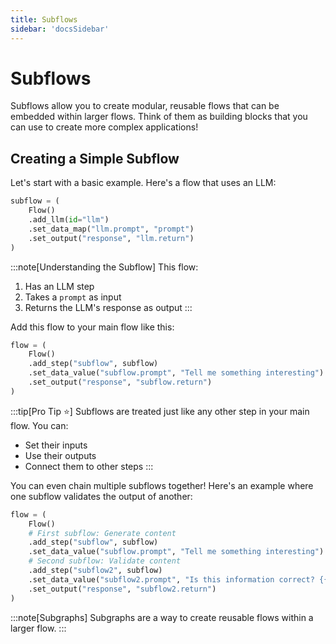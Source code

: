 ```yaml
---
title: Subflows
sidebar: 'docsSidebar'
---
```


# Subflows

Subflows allow you to create modular, reusable flows that can be embedded within larger flows. Think of them as building blocks that you can use to create more complex applications!


## Creating a Simple Subflow

Let's start with a basic example. Here's a flow that uses an LLM:

```python
subflow = (
    Flow()
    .add_llm(id="llm")
    .set_data_map("llm.prompt", "prompt")
    .set_output("response", "llm.return")
)
```

:::note[Understanding the Subflow]
This flow:
1. Has an LLM step
2. Takes a `prompt` as input
3. Returns the LLM's response as output
:::

Add this flow to your main flow like this:


```python
flow = (
    Flow()
    .add_step("subflow", subflow)
    .set_data_value("subflow.prompt", "Tell me something interesting")
    .set_output("response", "subflow.return")
)
```

:::tip[Pro Tip ⭐]
Subflows are treated just like any other step in your main flow. You can:
- Set their inputs
- Use their outputs
- Connect them to other steps
:::

You can even chain multiple subflows together! Here's an example where one subflow validates the output of another:

```python
flow = (
    Flow()
    # First subflow: Generate content
    .add_step("subflow", subflow)
    .set_data_value("subflow.prompt", "Tell me something interesting")
    # Second subflow: Validate content
    .add_step("subflow2", subflow)
    .set_data_value("subflow2.prompt", "Is this information correct? {{subflow.return.response}}")
    .set_output("response", "subflow2.return")
)
```

:::note[Subgraphs]
Subgraphs are a way to create reusable flows within a larger flow.
:::